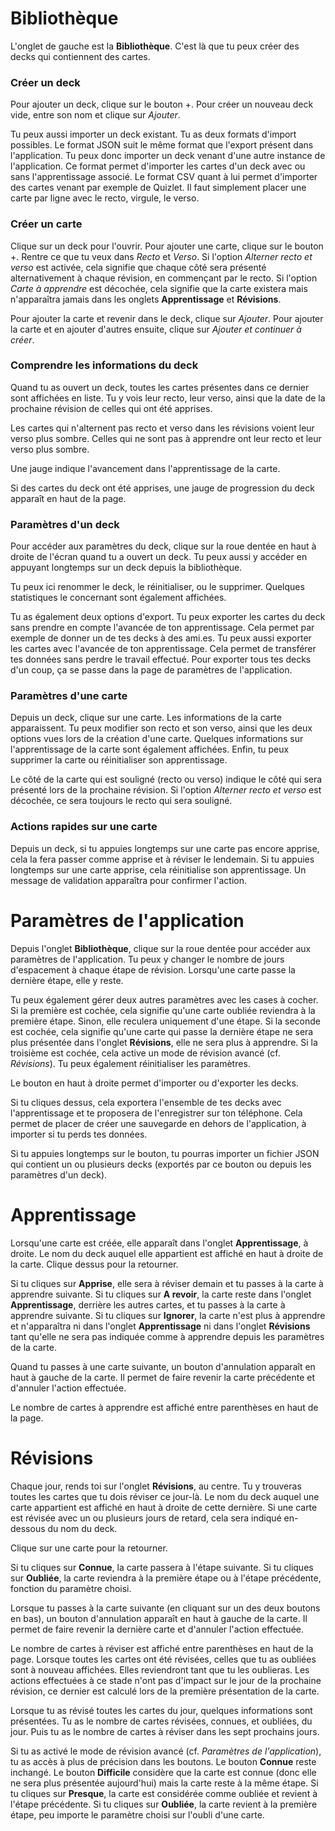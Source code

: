 # Bibliothèque

L'onglet de gauche est la **Bibliothèque**. C'est là que tu peux créer des decks qui contiennent des cartes.

### Créer un deck

Pour ajouter un deck, clique sur le bouton +. Pour créer un nouveau deck vide, entre son nom et clique sur *Ajouter*.

Tu peux aussi importer un deck existant. Tu as deux formats d'import possibles. Le format JSON suit le même format que l'export présent dans l'application. Tu peux donc importer un deck venant d'une autre instance de l'application. Ce format permet d'importer les cartes d'un deck avec ou sans l'apprentissage associé. Le format CSV quant à lui permet d'importer des cartes venant par exemple de Quizlet. Il faut simplement placer une carte par ligne avec le recto, virgule, le verso.

### Créer un carte

Clique sur un deck pour l'ouvrir. Pour ajouter une carte, clique sur le bouton +. Rentre ce que tu veux dans *Recto* et *Verso*. Si l'option *Alterner recto et verso* est activée, cela signifie que chaque côté sera présenté alternativement à chaque révision, en commençant par le recto. Si l'option *Carte à apprendre* est décochée, cela signifie que la carte existera mais n'apparaîtra jamais dans les onglets **Apprentissage** et **Révisions**.

Pour ajouter la carte et revenir dans le deck, clique sur *Ajouter*. Pour ajouter la carte et en ajouter d'autres ensuite, clique sur *Ajouter et continuer à créer*.

### Comprendre les informations du deck

Quand tu as ouvert un deck, toutes les cartes présentes dans ce dernier sont affichées en liste. Tu y vois leur recto, leur verso, ainsi que la date de la prochaine révision de celles qui ont été apprises.

Les cartes qui n'alternent pas recto et verso dans les révisions voient leur verso plus sombre. Celles qui ne sont pas à apprendre ont leur recto et leur verso plus sombre.

Une jauge indique l'avancement dans l'apprentissage de la carte.

Si des cartes du deck ont été apprises, une jauge de progression du deck apparaît en haut de la page.

### Paramètres d'un deck

Pour accéder aux paramètres du deck, clique sur la roue dentée en haut à droite de l'écran quand tu a ouvert un deck. Tu peux aussi y accéder en appuyant longtemps sur un deck depuis la bibliothèque.

Tu peux ici renommer le deck, le réinitialiser, ou le supprimer. Quelques statistiques le concernant sont également affichées.

Tu as également deux options d'export. Tu peux exporter les cartes du deck sans prendre en compte l'avancée de ton apprentissage. Cela permet par exemple de donner un de tes decks à des ami.es. Tu peux aussi exporter les cartes avec l'avancée de ton apprentissage. Cela permet de transférer tes données sans perdre le travail effectué. Pour exporter tous tes decks d'un coup, ça se passe dans la page de paramètres de l'application.

### Paramètres d'une carte

Depuis un deck, clique sur une carte. Les informations de la carte apparaissent. Tu peux modifier son recto et son verso, ainsi que les deux options vues lors de la création d'une carte. Quelques informations sur l'apprentissage de la carte sont également affichées. Enfin, tu peux supprimer la carte ou réinitialiser son apprentissage.

Le côté de la carte qui est souligné (recto ou verso) indique le côté qui sera présenté lors de la prochaine révision. Si l'option *Alterner recto et verso* est décochée, ce sera toujours le recto qui sera souligné.

### Actions rapides sur une carte

Depuis un deck, si tu appuies longtemps sur une carte pas encore apprise, cela la fera passer comme apprise et à réviser le lendemain. Si tu appuies longtemps sur une carte apprise, cela réinitialise son apprentissage. Un message de validation apparaîtra pour confirmer l'action.

# Paramètres de l'application

Depuis l'onglet **Bibliothèque**, clique sur la roue dentée pour accéder aux paramètres de l'application. Tu peux y changer le nombre de jours d'espacement à chaque étape de révision. Lorsqu'une carte passe la dernière étape, elle y reste.

Tu peux également gérer deux autres paramètres avec les cases à cocher. Si la première est cochée, cela signifie qu'une carte oubliée reviendra à la première étape. Sinon, elle reculera uniquement d'une étape. Si la seconde est cochée, cela signifie qu'une carte qui passe la dernière étape ne sera plus présentée dans l'onglet **Révisions**, elle ne sera plus à apprendre. Si la troisième est cochée, cela active un mode de révision avancé (cf. *Révisions*).
Tu peux également réinitialiser les paramètres.

Le bouton en haut à droite permet d'importer ou d'exporter les decks.

Si tu cliques dessus, cela exportera l'ensemble de tes decks avec l'apprentissage et te proposera de l'enregistrer sur ton téléphone. Cela permet de placer de créer une sauvegarde en dehors de l'application, à importer si tu perds tes données.

Si tu appuies longtemps sur le bouton, tu pourras importer un fichier JSON qui contient un ou plusieurs decks (exportés par ce bouton ou depuis les paramètres d'un deck).

# Apprentissage

Lorsqu'une carte est créée, elle apparaît dans l'onglet **Apprentissage**, à droite. Le nom du deck auquel elle appartient est affiché en haut à droite de la carte. Clique dessus pour la retourner.

Si tu cliques sur **Apprise**, elle sera à réviser demain et tu passes à la carte à apprendre suivante. Si tu cliques sur **A revoir**, la carte reste dans l'onglet **Apprentissage**, derrière les autres cartes, et tu passes à la carte à apprendre suivante. Si tu cliques sur **Ignorer**, la carte n'est plus à apprendre et n'apparaîtra ni dans l'onglet **Apprentissage** ni dans l'onglet **Révisions** tant qu'elle ne sera pas indiquée comme à apprendre depuis les paramètres de la carte.

Quand tu passes à une carte suivante, un bouton d'annulation apparaît en haut à gauche de la carte. Il permet de faire revenir la carte précédente et d'annuler l'action effectuée.

Le nombre de cartes à apprendre est affiché entre parenthèses en haut de la page.

# Révisions

Chaque jour, rends toi sur l'onglet **Révisions**, au centre. Tu y trouveras toutes les cartes que tu dois réviser ce jour-là. Le nom du deck auquel une carte appartient est affiché en haut à droite de cette dernière. Si une carte est révisée avec un ou plusieurs jours de retard, cela sera indiqué en-dessous du nom du deck.

Clique sur une carte pour la retourner.

Si tu cliques sur **Connue**, la carte passera à l'étape suivante. Si tu cliques sur **Oubliée**, la carte reviendra à la première étape ou à l'étape précédente, fonction du paramètre choisi.

Lorsque tu passes à la carte suivante (en cliquant sur un des deux boutons en bas), un bouton d'annulation apparaît en haut à gauche de la carte. Il permet de faire revenir la dernière carte et d'annuler l'action effectuée.

Le nombre de cartes à réviser est affiché entre parenthèses en haut de la page. Lorsque toutes les cartes ont été révisées, celles que tu as oubliées sont à nouveau affichées. Elles reviendront tant que tu les oublieras. Les actions effectuées à ce stade n'ont pas d'impact sur le jour de la prochaine révision, ce dernier est calculé lors de la première présentation de la carte.

Lorsque tu as révisé toutes les cartes du jour, quelques informations sont présentées. Tu as le nombre de cartes révisées, connues, et oubliées, du jour. Puis tu as le nombre de cartes à réviser dans les sept prochains jours.

Si tu as activé le mode de révision avancé (cf. *Paramètres de l'application*), tu as accès à plus de précision dans les boutons. Le bouton **Connue** reste inchangé. Le bouton **Difficile** considère que la carte est connue (donc elle ne sera plus présentée aujourd'hui) mais la carte reste à la même étape. Si tu cliques sur **Presque**, la carte est considérée comme oubliée et revient à l'étape précédente. Si tu cliques sur **Oubliée**, la carte revient à la première étape, peu importe le paramètre choisi sur l'oubli d'une carte.
